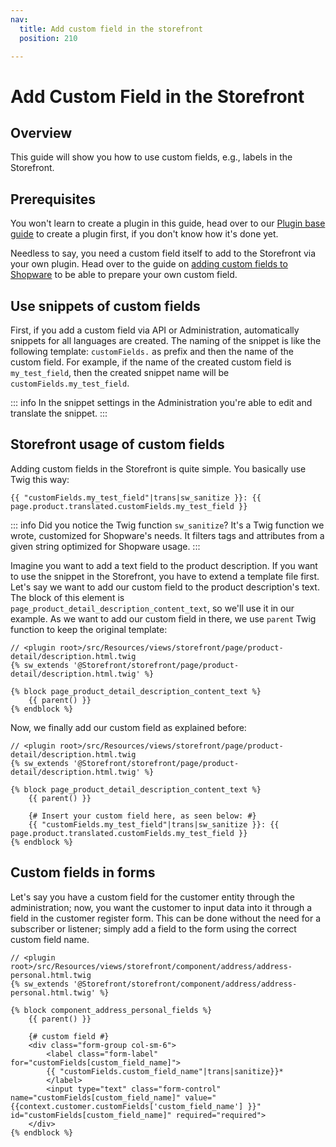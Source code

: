 ```yaml
---
nav:
  title: Add custom field in the storefront
  position: 210

---
```


# Add Custom Field in the Storefront

## Overview

This guide will show you how to use custom fields, e.g., labels in the Storefront.

## Prerequisites

You won't learn to create a plugin in this guide, head over to our [Plugin base guide](../plugin-base-guide) to create a plugin first, if you don't know how it's done yet.

Needless to say, you need a custom field itself to add to the Storefront via your own plugin. Head over to the guide on [adding custom fields to Shopware](../framework/custom-field/add-custom-field) to be able to prepare your own custom field.

## Use snippets of custom fields

First, if you add a custom field via API or Administration, automatically snippets for all languages are created. The naming of the snippet is like the following template: `customFields.` as prefix and then the name of the custom field. For example, if the name of the created custom field is `my_test_field`, then the created snippet name will be `customFields.my_test_field`.

::: info
In the snippet settings in the Administration you're able to edit and translate the snippet.
:::

## Storefront usage of custom fields

Adding custom fields in the Storefront is quite simple. You basically use Twig this way:

```twig
{{ "customFields.my_test_field"|trans|sw_sanitize }}: {{ page.product.translated.customFields.my_test_field }}
```

::: info
Did you notice the Twig function `sw_sanitize`? It's a Twig function we wrote, customized for Shopware's needs. It filters tags and attributes from a given string optimized for Shopware usage.
:::

Imagine you want to add a text field to the product description. If you want to use the snippet in the Storefront, you have to extend a template file first. Let's say we want to add our custom field to the product description's text. The block of this element is `page_product_detail_description_content_text`, so we'll use it in our example. As we want to add our custom field in there, we use `parent` Twig function to keep the original template:

```twig
// <plugin root>/src/Resources/views/storefront/page/product-detail/description.html.twig
{% sw_extends '@Storefront/storefront/page/product-detail/description.html.twig' %}

{% block page_product_detail_description_content_text %}
    {{ parent() }}
{% endblock %}
```

Now, we finally add our custom field as explained before:

```twig
// <plugin root>/src/Resources/views/storefront/page/product-detail/description.html.twig
{% sw_extends '@Storefront/storefront/page/product-detail/description.html.twig' %}

{% block page_product_detail_description_content_text %}
    {{ parent() }}

    {# Insert your custom field here, as seen below: #}
    {{ "customFields.my_test_field"|trans|sw_sanitize }}: {{ page.product.translated.customFields.my_test_field }}
{% endblock %}
```

## Custom fields in forms

Let's say you have a custom field for the customer entity through the administration; now, you want the customer to input data into it through a field in the customer register form. This can be done without the need for a subscriber or listener; simply add a field to the form using the correct custom field name.

```twig
// <plugin root>/src/Resources/views/storefront/component/address/address-personal.html.twig
{% sw_extends '@Storefront/storefront/component/address/address-personal.html.twig' %}

{% block component_address_personal_fields %}
    {{ parent() }}

    {# custom field #}
    <div class="form-group col-sm-6">
        <label class="form-label" for="customFields[custom_field_name]">
        {{ "customFields.custom_field_name"|trans|sanitize}}*
        </label>
        <input type="text" class="form-control" name="customFields[custom_field_name]" value="{{context.customer.customFields['custom_field_name'] }}" id="customFields[custom_field_name]" required="required">
    </div>
{% endblock %}
```
